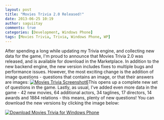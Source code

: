 ```yaml
---
layout: post
title: "Movies Trivia 2.0 Released!"
date: 2013-06-25 10:19
author: saguiitay
comments: true
categories: [Development, Windows Phone]
tags: [Movies Trivia, Trivia, Windows Phone, WP]
---
```

After spending a long while updating my Trivia engine, and collecting new data for the game, I'm proud to announce that Movies Trivia 2.0 was released, and is available for download in the Marketplace. In addition to the new backend engine, the new version includes fixes to multiple bugs and performance issues. However, the most exciting change is the addition of image questions - questions that contains an image, or that their answers are images: [![Movies Trivia Screenshot6]({{site.url}}/images/movies-trivia-screenshot6.png)](http://itaysagui.files.wordpress.com/2013/06/movies-trivia-screenshot6.png)This opens up a complete new set of questions in the game. Lastly, as usual, I've added even more data in the game - 42 new movies, 64 additional actors, 34 taglines, 17 directors, 14 awards and 1884 relations - this means, plenty of new questions! You can download the new versions by clicking the image below:

[![Download Movies Trivia for Windows Phone]({{site.url}}/images/windowsphone_208x67_blu.png "Download Movies Trivia for Windows Phone")](http://www.windowsphone.com/s?appid=e46152fa-1cc8-44bd-a095-4e5ad590a055)


